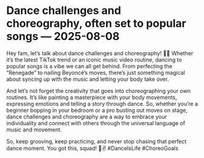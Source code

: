 # Dance challenges and choreography, often set to popular songs — 2025-08-08

Hey fam, let’s talk about dance challenges and choreography! 💃🎶 Whether it’s the latest TikTok trend or an iconic music video routine, dancing to popular songs is a vibe we can all get behind. From perfecting the “Renegade” to nailing Beyoncé’s moves, there’s just something magical about syncing up with the music and letting your body take over.

And let’s not forget the creativity that goes into choreographing your own routines. It’s like painting a masterpiece with your body movements, expressing emotions and telling a story through dance. So, whether you’re a beginner bopping in your bedroom or a pro busting out moves on stage, dance challenges and choreography are a way to embrace your individuality and connect with others through the universal language of music and movement.

So, keep grooving, keep practicing, and never stop chasing that perfect dance moment. You got this, squad! 💋✌️ #DanceIsLife #ChoreoGoals